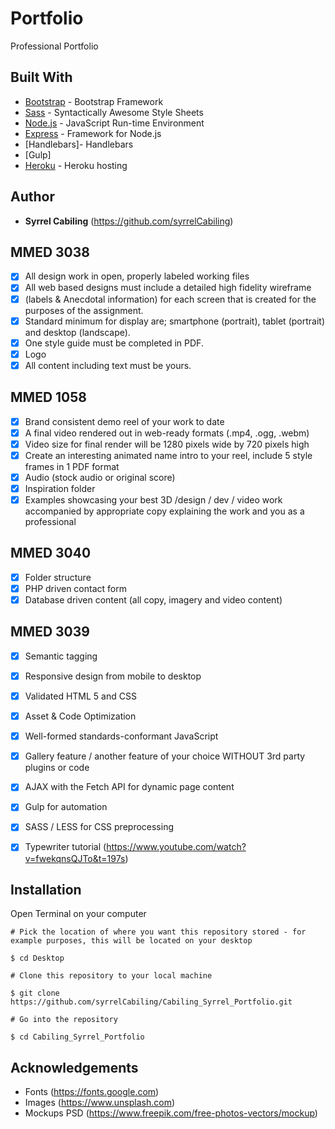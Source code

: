 # Portfolio
Professional Portfolio
## Built With
* [Bootstrap](https://getbootstrap.com) - Bootstrap Framework
* [Sass](https://sass-lang.com "Sass") - Syntactically Awesome Style Sheets
* [Node.js](https://nodejs.org/en/ "Node") - JavaScript Run-time Environment
* [Express](https://expressjs.com "Express") - Framework for Node.js
* [Handlebars]- Handlebars
* [Gulp]
* [Heroku](https://www.heroku.com/ "Heroku") - Heroku hosting

## Author
* **Syrrel Cabiling** (https://github.com/syrrelCabiling)
## MMED 3038
- [x] All design work in open, properly labeled working files
- [x] All web based designs must include a detailed high fidelity wireframe
- [x]  (labels & Anecdotal information) for each screen that is created for the purposes
        of the assignment.
- [x] Standard minimum for display are; smartphone (portrait), tablet (portrait) and
        desktop (landscape).
- [x]  One style guide must be completed in PDF.
- [x]  Logo
- [x] All content including text must be yours.

## MMED 1058
- [x] Brand consistent demo reel of your work to date
- [x] A final video rendered out in web-ready formats (.mp4, .ogg, .webm)
- [x] Video size for final render will be 1280 pixels wide by 720 pixels high
- [x] Create an interesting animated name intro to your reel, include 5 style frames in 1 PDF format
- [x] Audio (stock audio or original score)
- [x] Inspiration folder
- [x] Examples showcasing your best 3D /design / dev / video work accompanied by
 appropriate copy explaining the work and you as a professional

## MMED 3040
- [x] Folder structure
- [x] PHP driven contact form
- [x] Database driven content (all copy, imagery and video content)

## MMED 3039
- [x] Semantic tagging
- [x] Responsive design from mobile to desktop
- [x] Validated HTML 5 and CSS
- [x] Asset & Code Optimization
- [x] Well-formed standards-conformant JavaScript
- [x] Gallery feature / another feature of your choice WITHOUT 3rd party plugins or code
- [x] AJAX with the Fetch API for dynamic page content
- [x] Gulp for automation
- [x] SASS / LESS for CSS preprocessing
- [x] Typewriter tutorial (https://www.youtube.com/watch?v=fwekqnsQJTo&t=197s)


## Installation
Open Terminal on your computer
```
# Pick the location of where you want this repository stored - for example purposes, this will be located on your desktop

$ cd Desktop

# Clone this repository to your local machine

$ git clone https://github.com/syrrelCabiling/Cabiling_Syrrel_Portfolio.git

# Go into the repository

$ cd Cabiling_Syrrel_Portfolio
```
## Acknowledgements
* Fonts (https://fonts.google.com)
* Images (https://www.unsplash.com)
* Mockups PSD (https://www.freepik.com/free-photos-vectors/mockup)

